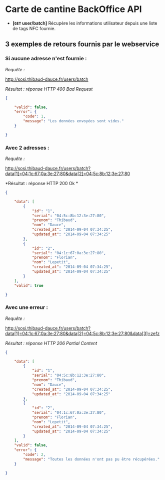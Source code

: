 # Carte de cantine BackOffice API

- **[<code>GET</code> user/batch]** Récupère les informations utilisateur depuis une liste de tags NFC fournie.

## 3 exemples de retours fournis par le webservice

### Si aucune adresse n'est fournie :

*Requête :*

http://sosi.thibaud-dauce.fr/users/batch

*Résultat : réponse HTTP 400 Bad Request*

```json
{

    "valid": false,
    "error": {
        "code": 1,
        "message": "Les données envoyées sont vides."
    }

}
```

### Avec 2 adresses :

*Requête :*

http://sosi.thibaud-dauce.fr/users/batch?data[1]=04:1c:67:0a:3e:27:80&data[2]=04:5c:8b:12:3e:27:80

*Résultat : réponse HTTP 200 Ok *

```json
{

    "data": [
        {
            "id": "1",
            "serial": "04:5c:8b:12:3e:27:80",
            "prenom": "Thibaud",
            "nom": "Dauce",
            "created_at": "2014-09-04 07:34:25",
            "updated_at": "2014-09-04 07:34:25"
        },
        {
            "id": "2",
            "serial": "04:1c:67:0a:3e:27:80",
            "prenom": "Florian",
            "nom": "Lepetit",
            "created_at": "2014-09-04 07:34:25",
            "updated_at": "2014-09-04 07:34:25"
        }
    ],
    "valid": true

}
```

### Avec une erreur :

*Requête :*

http://sosi.thibaud-dauce.fr/users/batch?data[1]=04:1c:67:0a:3e:27:80&data[2]=04:5c:8b:12:3e:27:80&data[3]=zefz

*Résultat : réponse HTTP 206 Partial Content*

```json
{

    "data": [
        {
            "id": "1",
            "serial": "04:5c:8b:12:3e:27:80",
            "prenom": "Thibaud",
            "nom": "Dauce",
            "created_at": "2014-09-04 07:34:25",
            "updated_at": "2014-09-04 07:34:25"
        },
        {
            "id": "2",
            "serial": "04:1c:67:0a:3e:27:80",
            "prenom": "Florian",
            "nom": "Lepetit",
            "created_at": "2014-09-04 07:34:25",
            "updated_at": "2014-09-04 07:34:25"
        }
    ],
    "valid": false,
    "error": {
        "code": 2,
        "message": "Toutes les données n'ont pas pu être récupérées."
    }

}
```
